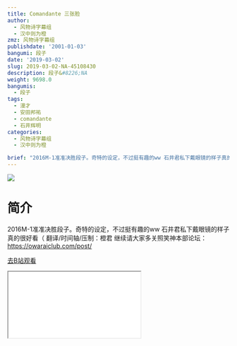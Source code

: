 ```yaml
---
title: Comandante 三张脸
author:
  - 风物诗字幕组
  - 汉中则为橙
zmz: 风物诗字幕组
publishdate: '2001-01-03'
bangumi: 段子
date: '2019-03-02'
slug: 2019-03-02-NA-45108430
description: 段子&#8226;NA
weight: 9698.0
bangumis:
  - 段子
tags:
  - 漫才
  - 安田邦祐
  - comandante
  - 石井辉明
categories:
  - 风物诗字幕组
  - 汉中则为橙

brief: "2016M-1准准决胜段子。奇特的设定，不过挺有趣的ww 石井君私下戴眼镜的样子真的很好看（ 翻译/时间轴/压制：橙君 继续请大家多关照笑神本部论坛：https://owaraiclub.com/post/"
---
```

![](https://i.imgur.com/rQJgMPc.jpg)
# 简介  
2016M-1准准决胜段子。奇特的设定，不过挺有趣的ww
石井君私下戴眼镜的样子真的很好看（
翻译/时间轴/压制：橙君
继续请大家多关照笑神本部论坛：https://owaraiclub.com/post/  

[去B站观看](https://www.bilibili.com/video/av45108430/)
<div class ="resp-container"><iframe class="testiframe" src="//player.bilibili.com/player.html?aid=45108430"", scrolling="no", allowfullscreen="true" > </iframe></div> 
